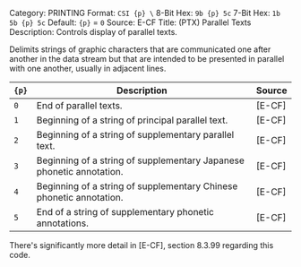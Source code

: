 Category: PRINTING
Format: `CSI {p} \`
8-Bit Hex: `9b {p} 5c`
7-Bit Hex: `1b 5b {p} 5c`
Default: `{p}` = `0`
Source: E-CF
Title: (PTX) Parallel Texts
Description: Controls display of parallel texts.

Delimits strings of graphic characters that are communicated one after another in the data stream but that are intended to be presented in parallel with one another, usually in adjacent lines.

| `{p}` | Description                                                          | Source |
|-------|----------------------------------------------------------------------|--------|
| `0`   | End of parallel texts.                                               | [E-CF] |
| `1`   | Beginning of a string of principal parallel text.                    | [E-CF] |
| `2`   | Beginning of a string of supplementary parallel text.                | [E-CF] |
| `3`   | Beginning of a string of supplementary Japanese phonetic annotation. | [E-CF] |
| `4`   | Beginning of a string of supplementary Chinese phonetic annotation.  | [E-CF] |
| `5`   | End of a string of supplementary phonetic annotations.               | [E-CF] |

There's significantly more detail in [E-CF], section 8.3.99 regarding this code.
